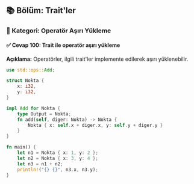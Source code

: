 ## 📚 Bölüm: Trait'ler  
### 🔹 Kategori: Operatör Aşırı Yükleme  
#### ✅ Cevap 100: Trait ile operatör aşırı yükleme

**Açıklama:**
Operatörler, ilgili trait'ler implemente edilerek aşırı yüklenebilir.

```rust
use std::ops::Add;

struct Nokta {
    x: i32,
    y: i32,
}

impl Add for Nokta {
    type Output = Nokta;
    fn add(self, diger: Nokta) -> Nokta {
        Nokta { x: self.x + diger.x, y: self.y + diger.y }
    }
}

fn main() {
    let n1 = Nokta { x: 1, y: 2 };
    let n2 = Nokta { x: 3, y: 4 };
    let n3 = n1 + n2;
    println!("{} {}", n3.x, n3.y);
}
```

